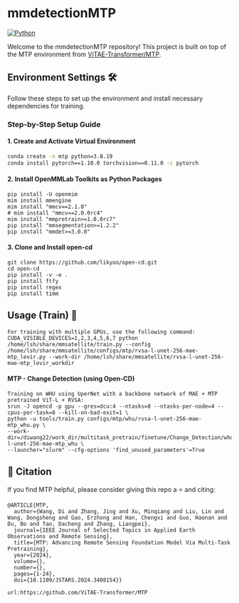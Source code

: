 # mmdetectionMTP
[![Python](https://img.shields.io/badge/Python-3776AB?style=flat&logo=Python&logoColor=white)](https://www.python.org/)

Welcome to the mmdetectionMTP repository! This project is built on top of the MTP environment from [ViTAE-Transformer/MTP](https://github.com/ViTAE-Transformer/MTP).

## Environment Settings 🛠️
Follow these steps to set up the environment and install necessary dependencies for training.

### Step-by-Step Setup Guide

#### 1. Create and Activate Virtual Environment
```bash
conda create -n mtp python=3.8.19
conda install pytorch==1.10.0 torchvision==0.11.0 -c pytorch
```

#### 2. Install OpenMMLab Toolkits as Python Packages
```
pip install -U openmim
mim install mmengine
mim install "mmcv==2.1.0"
# mim install "mmcv==2.0.0rc4"
mim install "mmpretrain>=1.0.0rc7"
pip install "mmsegmentation>=1.2.2"
pip install "mmdet>=3.0.0"
```

#### 3. Clone and Install open-cd
```
git clone https://github.com/likyoo/open-cd.git
cd open-cd
pip install -v -e .
pip install ftfy
pip install regex
pip install timm
```

## Usage (Train) 🚀 
```
For training with multiple GPUs, use the following command:
CUDA_VISIBLE_DEVICES=1,2,3,4,5,6,7 python /home/lsh/share/mmsatellite/train.py --config /home/lsh/share/mmsatellite/configs/mtp/rvsa-l-unet-256-mae-mtp_levir.py --work-dir /home/lsh/share/mmsatellite/rvsa-l-unet-256-mae-mtp_levir_workdir
```

#### MTP - Change Detection (using Open-CD)
```
Training on WHU using UperNet with a backbone network of MAE + MTP pretrained ViT-L + RVSA:
srun -J opencd -p gpu --gres=dcu:4 --ntasks=8 --ntasks-per-node=4 --cpus-per-task=8 --kill-on-bad-exit=1 \
python -u tools/train.py configs/mtp/whu/rvsa-l-unet-256-mae-mtp_whu.py \
--work-dir=/diwang22/work_dir/multitask_pretrain/finetune/Change_Detection/whu/rvsa-l-unet-256-mae-mtp_whu \
--launcher="slurm" --cfg-options 'find_unused_parameters'=True
```


## 🎵 Citation
If you find MTP helpful, please consider giving this repo a ⭐ and citing:

```
@ARTICLE{MTP,
  author={Wang, Di and Zhang, Jing and Xu, Minqiang and Liu, Lin and Wang, Dongsheng and Gao, Erzhong and Han, Chengxi and Guo, Haonan and Du, Bo and Tao, Dacheng and Zhang, Liangpei},
  journal={IEEE Journal of Selected Topics in Applied Earth Observations and Remote Sensing}, 
  title={MTP: Advancing Remote Sensing Foundation Model Via Multi-Task Pretraining}, 
  year={2024},
  volume={},
  number={},
  pages={1-24},
  doi={10.1109/JSTARS.2024.3408154}}

url:https://github.com/ViTAE-Transformer/MTP
```
